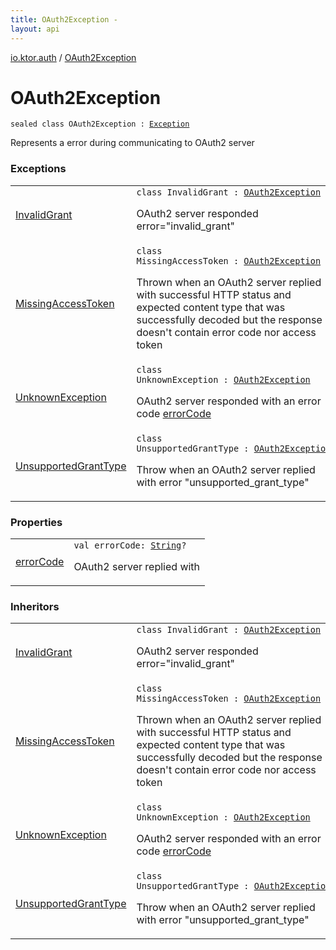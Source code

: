 ```yaml
---
title: OAuth2Exception - 
layout: api
---
```


<div class='api-docs-breadcrumbs'><a href="../index.html">io.ktor.auth</a> / <a href="./index.html">OAuth2Exception</a></div>

# OAuth2Exception

<div class="signature"><code><span class="keyword">sealed</span> <span class="keyword">class </span><span class="identifier">OAuth2Exception</span>&nbsp;<span class="symbol">:</span>&nbsp;<a href="http://docs.oracle.com/javase/6/docs/api/java/lang/Exception.html"><span class="identifier">Exception</span></a></code></div>

Represents a error during communicating to OAuth2 server

### Exceptions

<table class="api-docs-table">
<tbody>
<tr>
<td markdown="1">

<a href="-invalid-grant/index.html">InvalidGrant</a>


</td>
<td markdown="1">
<div class="signature"><code><span class="keyword">class </span><span class="identifier">InvalidGrant</span>&nbsp;<span class="symbol">:</span>&nbsp;<a href="./index.md"><span class="identifier">OAuth2Exception</span></a></code></div>

OAuth2 server responded error="invalid_grant"


</td>
</tr>
<tr>
<td markdown="1">

<a href="-missing-access-token/index.html">MissingAccessToken</a>


</td>
<td markdown="1">
<div class="signature"><code><span class="keyword">class </span><span class="identifier">MissingAccessToken</span>&nbsp;<span class="symbol">:</span>&nbsp;<a href="./index.md"><span class="identifier">OAuth2Exception</span></a></code></div>

Thrown when an OAuth2 server replied with successful HTTP status and expected content type that was successfully
decoded but the response doesn't contain error code nor access token


</td>
</tr>
<tr>
<td markdown="1">

<a href="-unknown-exception/index.html">UnknownException</a>


</td>
<td markdown="1">
<div class="signature"><code><span class="keyword">class </span><span class="identifier">UnknownException</span>&nbsp;<span class="symbol">:</span>&nbsp;<a href="./index.md"><span class="identifier">OAuth2Exception</span></a></code></div>

OAuth2 server responded with an error code <a href="error-code.html">errorCode</a>


</td>
</tr>
<tr>
<td markdown="1">

<a href="-unsupported-grant-type/index.html">UnsupportedGrantType</a>


</td>
<td markdown="1">
<div class="signature"><code><span class="keyword">class </span><span class="identifier">UnsupportedGrantType</span>&nbsp;<span class="symbol">:</span>&nbsp;<a href="./index.md"><span class="identifier">OAuth2Exception</span></a></code></div>

Throw when an OAuth2 server replied with error "unsupported_grant_type"


</td>
</tr>
</tbody>
</table>

### Properties

<table class="api-docs-table">
<tbody>
<tr>
<td markdown="1">

<a href="error-code.html">errorCode</a>


</td>
<td markdown="1">
<div class="signature"><code><span class="keyword">val </span><span class="identifier">errorCode</span><span class="symbol">: </span><a href="https://kotlinlang.org/api/latest/jvm/stdlib/kotlin/-string/index.html"><span class="identifier">String</span></a><span class="symbol">?</span></code></div>

OAuth2 server replied with


</td>
</tr>
</tbody>
</table>

### Inheritors

<table class="api-docs-table">
<tbody>
<tr>
<td markdown="1">

<a href="-invalid-grant/index.html">InvalidGrant</a>


</td>
<td markdown="1">
<div class="signature"><code><span class="keyword">class </span><span class="identifier">InvalidGrant</span>&nbsp;<span class="symbol">:</span>&nbsp;<a href="./index.md"><span class="identifier">OAuth2Exception</span></a></code></div>

OAuth2 server responded error="invalid_grant"


</td>
</tr>
<tr>
<td markdown="1">

<a href="-missing-access-token/index.html">MissingAccessToken</a>


</td>
<td markdown="1">
<div class="signature"><code><span class="keyword">class </span><span class="identifier">MissingAccessToken</span>&nbsp;<span class="symbol">:</span>&nbsp;<a href="./index.md"><span class="identifier">OAuth2Exception</span></a></code></div>

Thrown when an OAuth2 server replied with successful HTTP status and expected content type that was successfully
decoded but the response doesn't contain error code nor access token


</td>
</tr>
<tr>
<td markdown="1">

<a href="-unknown-exception/index.html">UnknownException</a>


</td>
<td markdown="1">
<div class="signature"><code><span class="keyword">class </span><span class="identifier">UnknownException</span>&nbsp;<span class="symbol">:</span>&nbsp;<a href="./index.md"><span class="identifier">OAuth2Exception</span></a></code></div>

OAuth2 server responded with an error code <a href="error-code.html">errorCode</a>


</td>
</tr>
<tr>
<td markdown="1">

<a href="-unsupported-grant-type/index.html">UnsupportedGrantType</a>


</td>
<td markdown="1">
<div class="signature"><code><span class="keyword">class </span><span class="identifier">UnsupportedGrantType</span>&nbsp;<span class="symbol">:</span>&nbsp;<a href="./index.md"><span class="identifier">OAuth2Exception</span></a></code></div>

Throw when an OAuth2 server replied with error "unsupported_grant_type"


</td>
</tr>
</tbody>
</table>
